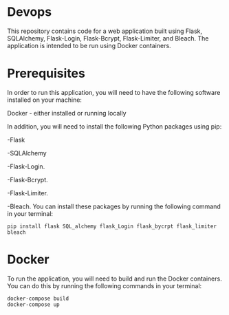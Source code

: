 # Devops

This repository contains code for a web application built using Flask, SQLAlchemy, Flask-Login, Flask-Bcrypt, Flask-Limiter, and Bleach. The application is intended to be run using Docker containers.

# Prerequisites
In order to run this application, you will need to have the following software installed on your machine:

Docker - either installed or running locally

In addition, you will need to install the following Python packages using pip:

-Flask

-SQLAlchemy

-Flask-Login.

-Flask-Bcrypt.

-Flask-Limiter.

-Bleach.
You can install these packages by running the following command in your terminal:

```
pip install flask SQL_alchemy flask_Login flask_bycrpt flask_limiter bleach
```
# Docker

To run the application, you will need to build and run the Docker containers. You can do this by running the following commands in your terminal:

```
docker-compose build
docker-compose up
```


